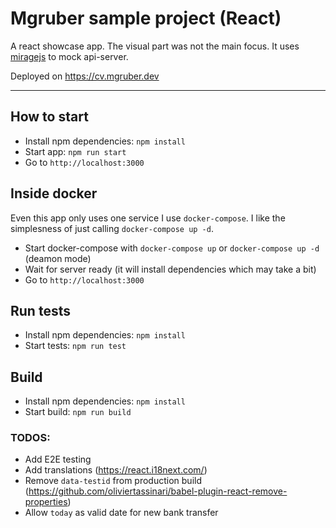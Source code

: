 # Mgruber sample project (React)

A react showcase app.
The visual part was not the main focus.
It uses [miragejs](https://miragejs.com/) to mock api-server.

Deployed on https://cv.mgruber.dev

---

## How to start

- Install npm dependencies: `npm install`
- Start app: `npm run start`
- Go to `http://localhost:3000`

## Inside docker

Even this app only uses one service I use `docker-compose`. I like the simplesness of just calling `docker-compose up -d`.

- Start docker-compose with `docker-compose up` or `docker-compose up -d` (deamon mode)
- Wait for server ready (it will install dependencies which may take a bit)
- Go to `http://localhost:3000`

## Run tests

- Install npm dependencies: `npm install`
- Start tests: `npm run test`

## Build

- Install npm dependencies: `npm install`
- Start build: `npm run build`

### TODOS:

- Add E2E testing
- Add translations (https://react.i18next.com/)
- Remove `data-testid` from production build (https://github.com/oliviertassinari/babel-plugin-react-remove-properties)
- Allow `today` as valid date for new bank transfer
